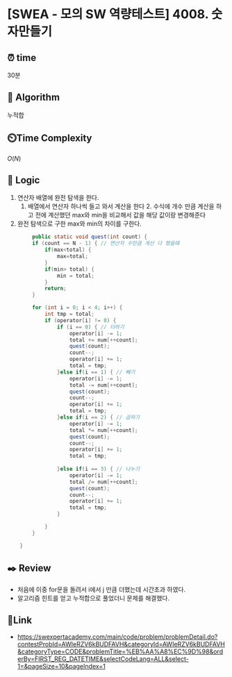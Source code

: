 # [SWEA - 모의 SW 역량테스트] 4008. 숫자만들기
 
## ⏰  **time**
30분

## :pushpin: **Algorithm**
누적합

## ⏲️**Time Complexity**
$O(N)$

## :round_pushpin: **Logic**
1. 연산자 배열에 완전 탐색을 한다.
	1. 배열에서 연산자 하나씩 들고 와서 계산을 한다
      	2. 수식에 개수 만큼 계산을 하고 전에 계산했던 max와 min을 비교해서 값을 해당 값이랑 변경해준다
2. 완전 탐색으로 구한 max와 min의 차이를 구한다.
  
```java
		public static void quest(int count) {
		if (count == N - 1) { // 연산자 수만큼 계산 다 했을때
			if(max<total) {
				max=total;
			}
			if(min> total) {
				min = total;
			}
			return;
		}

		for (int i = 0; i < 4; i++) {
			int tmp = total;
			if (operator[i] != 0) {
				if (i == 0) { // 더하기
					operator[i] -= 1;
					total += num[++count];
					quest(count);
					count--;
					operator[i] += 1;
					total = tmp;
				}else if(i == 1) { // 빼기
					operator[i] -= 1;
					total -= num[++count];
					quest(count);
					count--;
					operator[i] += 1;
					total = tmp;
				}else if(i == 2) { // 곱하기
					operator[i] -= 1;
					total *= num[++count];
					quest(count);
					count--;
					operator[i] += 1;
					total = tmp;
					
				}else if(i == 3) { // 나누기
					operator[i] -= 1;
					total /= num[++count];
					quest(count);
					count--;
					operator[i] += 1;
					total = tmp;
				}

			}
		}

	}
```

## :black_nib: **Review**
- 처음에 이중 for문을 돌려서 i에서 j 만큼 더했는데 시간초과 하였다.
- 알고리즘 힌트를 얻고 누적합으로 풀었더니 문제를 해결했다.

  
## 📡**Link**

- https://swexpertacademy.com/main/code/problem/problemDetail.do?contestProbId=AWIeRZV6kBUDFAVH&categoryId=AWIeRZV6kBUDFAVH&categoryType=CODE&problemTitle=%EB%AA%A8%EC%9D%98&orderBy=FIRST_REG_DATETIME&selectCodeLang=ALL&select-1=&pageSize=10&pageIndex=1


  
